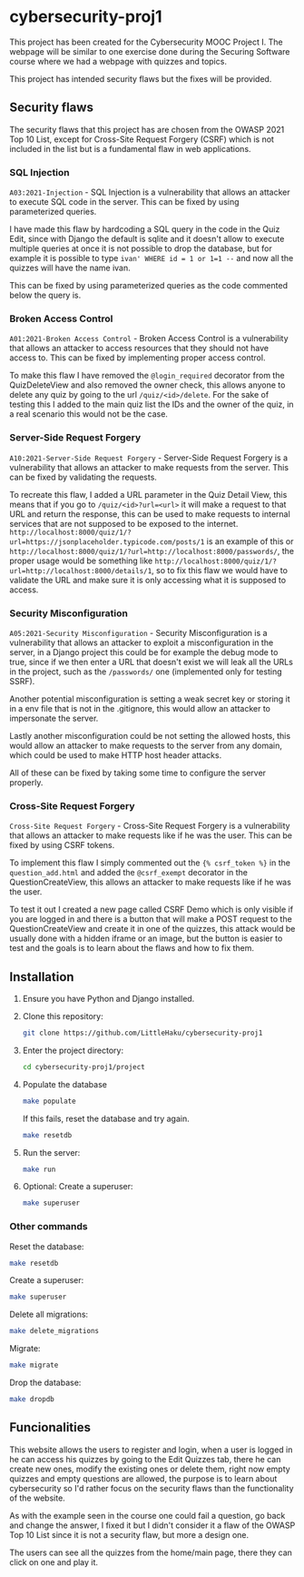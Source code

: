 # cybersecurity-proj1

This project has been created for the Cybersecurity MOOC Project I. The webpage will be similar to one exercise done during the Securing Software course where we had a webpage with quizzes and topics.

This project has intended security flaws but the fixes will be provided.

## Security flaws

The security flaws that this project has are chosen from the OWASP 2021 Top 10 List, except for Cross-Site Request Forgery (CSRF) which is not included in the list but is a fundamental flaw in web applications.

### SQL Injection

`A03:2021-Injection` - SQL Injection is a vulnerability that allows an attacker to execute SQL code in the server. This can be fixed by using parameterized queries.

I have made this flaw by hardcoding a SQL query in the code in the Quiz Edit, since with Django the default is sqlite and it doesn't allow to execute multiple queries at once it is not possible to drop the database, but for example it is possible to type `ivan' WHERE id = 1 or 1=1 --` and now all the quizzes will have the name ivan.

This can be fixed by using parameterized queries as the code commented below the query is.

### Broken Access Control

`A01:2021-Broken Access Control` - Broken Access Control is a vulnerability that allows an attacker to access resources that they should not have access to. This can be fixed by implementing proper access control.

To make this flaw I have removed the `@login_required` decorator from the QuizDeleteView and also removed the owner check, this allows anyone to delete any quiz by going to the url `/quiz/<id>/delete`. For the sake of testing this I added to the main quiz list the IDs and the owner of the quiz, in a real scenario this would not be the case.

### Server-Side Request Forgery

`A10:2021-Server-Side Request Forgery` - Server-Side Request Forgery is a vulnerability that allows an attacker to make requests from the server. This can be fixed by validating the requests.

To recreate this flaw, I added a URL parameter in the Quiz Detail View, this means that if you go to `/quiz/<id>?url=<url>` it will make a request to that URL and return the response, this can be used to make requests to internal services that are not supposed to be exposed to the internet. `http://localhost:8000/quiz/1/?url=https://jsonplaceholder.typicode.com/posts/1` is an example of this or `http://localhost:8000/quiz/1/?url=http://localhost:8000/passwords/`, the proper usage would be something like `http://localhost:8000/quiz/1/?url=http://localhost:8000/details/1`, so to fix this flaw we would have to validate the URL and make sure it is only accessing what it is supposed to access.

### Security Misconfiguration

`A05:2021-Security Misconfiguration` - Security Misconfiguration is a vulnerability that allows an attacker to exploit a misconfiguration in the server, in a Django project this could be for example the debug mode to true, since if we then enter a URL that doesn't exist we will leak all the URLs in the project, such as the `/passwords/` one (implemented only for testing SSRF).

Another potential misconfiguration is setting a weak secret key or storing it in a env file that is not in the .gitignore, this would allow an attacker to impersonate the server.

Lastly another misconfiguration could be not setting the allowed hosts, this would allow an attacker to make requests to the server from any domain, which could be used to make HTTP host header attacks.

All of these can be fixed by taking some time to configure the server properly.

### Cross-Site Request Forgery

`Cross-Site Request Forgery` - Cross-Site Request Forgery is a vulnerability that allows an attacker to make requests like if he was the user. This can be fixed by using CSRF tokens.

To implement this flaw I simply commented out the `{% csrf_token %}` in the `question_add.html` and added the `@csrf_exempt` decorator in the QuestionCreateView, this allows an attacker to make requests like if he was the user.

To test it out I created a new page called CSRF Demo which is only visible if you are logged in and there is a button that will make a POST request to the QuestionCreateView and create it in one of the quizzes, this attack would be usually done with a hidden iframe or an image, but the button is easier to test and the goals is to learn about the flaws and how to fix them.

## Installation

1. Ensure you have Python and Django installed.

2. Clone this repository:

   ```bash
   git clone https://github.com/LittleHaku/cybersecurity-proj1
    ```

3. Enter the project directory:

   ```bash
   cd cybersecurity-proj1/project
   ```

4. Populate the database

   ```bash
   make populate
   ```

   If this fails, reset the database and try again.

   ```bash
   make resetdb
   ```

5. Run the server:

   ```bash
   make run
   ```

6. Optional: Create a superuser:

   ```bash
   make superuser
   ```

### Other commands

Reset the database:

```bash
make resetdb
```

Create a superuser:

```bash
make superuser
```

Delete all migrations:

```bash
make delete_migrations
```

Migrate:

```bash
make migrate
```

Drop the database:

```bash
make dropdb
```

## Funcionalities

This website allows the users to register and login, when a user is logged in he can access his quizzes by going to the Edit Quizzes tab, there he can create new ones, modify the existing ones or delete them, right now empty quizzes and empty questions are allowed, the purpose is to learn about cybersecurity so I'd rather focus on the security flaws than the functionality of the website.

As with the example seen in the course one could fail a question, go back and change the answer, I fixed it but I didn't consider it a flaw of the OWASP Top 10 List since it is not a security flaw, but more a design one.

The users can see all the quizzes from the home/main page, there they can click on one and play it.
